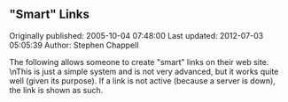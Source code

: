 ## "Smart" Links

Originally published: 2005-10-04 07:48:00
Last updated: 2012-07-03 05:05:39
Author: Stephen Chappell

The following allows someone to create "smart" links on their web site.\nThis is just a simple system and is not very advanced, but it works quite well (given its purpose). If a link is not active (because a server is down), the link is shown as such.
